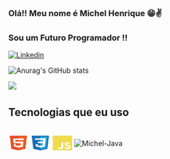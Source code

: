 ### Olá!! Meu nome é Michel Henrique 😁✌️

### Sou um Futuro Programador !!

[![Linkedin](https://img.shields.io/badge/LinkedIn-0077B5?style=for-the-badge&logo=linkedin&logoColor=white)](https://www.linkedin.com/in/michel-henrique-costa/)

![Anurag's GitHub stats](https://github-readme-stats.vercel.app/api?username=MichelHSC&show_icons=true&theme=dark)

<!-- ![Top Langs](https://github-readme-stats.vercel.app/api/top-langs/?username=MichelHSC&hide_progress=false&theme=dark) -->
<div>
<img height="150px" src="https://github-readme-stats.vercel.app/api/top-langs/?username=MichelHSC&layout=compact&langs_count=7&theme=dark"/>
</div>

## Tecnologias que eu uso

<div style="display: inline_block"><br>
  
  <img align="center" alt="Michel-HTML" height="30" width="40" src="https://raw.githubusercontent.com/devicons/devicon/master/icons/html5/html5-original.svg">
  <img align="center" alt="Michel-CSS" height="30" width="40" src="https://raw.githubusercontent.com/devicons/devicon/master/icons/css3/css3-original.svg">
  <img align="center" alt="Michel-Js" height="30" width="40" src="https://raw.githubusercontent.com/devicons/devicon/master/icons/javascript/javascript-plain.svg">
  <img align="center" alt="Michel-Java" height="30" width="40" src="https://cdn.jsdelivr.net/gh/devicons/devicon/icons/java/java-original.svg" />

  <p style="display: inline_block"></p>

</div>
